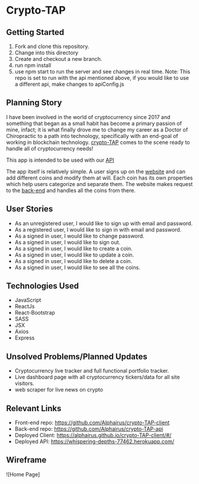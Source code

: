 # Crypto-TAP  

## Getting Started
1. Fork and clone this repository.
2. Change into this directory
3. Create and checkout a new branch.
4. run npm install
5. use npm start to run the server and see changes in real time.
Note: This repo is set to run with the api mentioned above, if you would like to use a different api, make changes to apiConfig.js

## Planning Story
I have been involved in the world of cryptocurrency since 2017 and something that
began as a small habit has become a primary passion of mine, infact; it is what
finally drove me to change my career as a Doctor of Chiropractic to a path into
technology, specifically with an end-goal of working in blockchain technology.
 [crypto-TAP](https://github.com/Alphairus/crypto-TAP-client) comes to the scene
 ready to handle all of cryptocurrency needs!  

This app is intended to be used with our [API](https://github.com/Alphairus/crypto-TAP-api)

The app itself is relatively simple. A user signs up on the [website](https://alphairus.github.io/crypto-TAP-client/#/) and can add different coins and modify them at will. Each coin has its own properties which help users categorize and separate them. The website makes request to the [back-end](https://whispering-depths-77462.herokuapp.com/) and handles all the coins from there.

## User Stories

- As an unregistered user, I would like to sign up with email and password.
- As a registered user, I would like to sign in with email and password.
- As a signed in user, I would like to change password.
- As a signed in user, I would like to sign out.
- As a signed in user, I would like to create a coin.
- As a signed in user, I would like to update a coin.
- As a signed in user, I would like to delete a coin.
- As a signed in user, I would like to see all the coins.

## Technologies Used

- JavaScript
- ReactJs
- React-Bootstrap
- SASS
- JSX
- Axios
- Express

## Unsolved Problems/Planned Updates

- Cryptocurrency live tracker and full functional portfolio tracker.
- Live dashboard page with all cryptocurrency tickers/data for all site visitors.
- web scraper for live news on crypto

## Relevant Links

- Front-end repo: https://github.com/Alphairus/crypto-TAP-client
- Back-end repo: https://github.com/Alphairus/crypto-TAP-api
- Deployed Client: https://alphairus.github.io/crypto-TAP-client/#/
- Deployed API: https://whispering-depths-77462.herokuapp.com/

## Wireframe
![Home Page]
